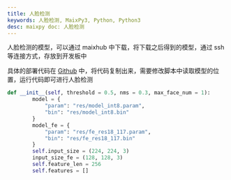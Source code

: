 ```yaml
---
title: 人脸检测
keywords: 人脸检测, MaixPy3, Python, Python3
desc: maixpy doc: 人脸检测
---
```


人脸检测的模型，可以通过 maixhub 中下载，将下载之后得到的模型，通过 ssh 等连接方式，存放到开发板中

具体的部署代码在 [Github](https://github.com/sipeed/MaixPy3/blob/master/ext_modules/_maix_nn/example/yolo2_camera.py) 中，将代码复制出来，需要修改脚本中读取模型的位置，运行代码即可进行人脸检测

```python
def __init__(self, threshold = 0.5, nms = 0.3, max_face_num = 1):
        model = {
            "param": "res/model_int8.param",
            "bin": "res/model_int8.bin"
        }
        model_fe = {
            "param": "res/fe_res18_117.param",
            "bin": "res/fe_res18_117.bin"
        }
        self.input_size = (224, 224, 3)
        input_size_fe = (128, 128, 3)
        self.feature_len = 256
        self.features = []

```

